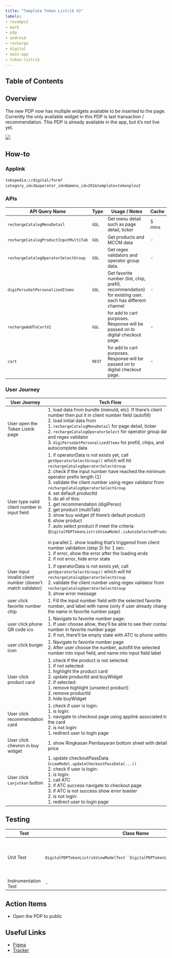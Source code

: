 ```yaml
---
title: "Template Token Listrik V2"
labels:
- revampv2
- mark
- pdp
- android
- recharge
- digital
- main-app
- token-listrik
---
```

## Table of Contents

<!--toc-->

## Overview

The new PDP now has multiple widgets available to be inserted to the page. Currently the only available widget in this PDP is last transaction / recommendation. This PDP is already available in the app, but it’s not live yet.

![](https://docs-android.tokopedia.net/images/docs/digital_product_detail/tokenlistrikv2/Screen%20Shot%202023-03-21%20at%2012.54.51.png)

## How-to

### Applink

`tokopedia://digital/form?category_id=3&operator_id=6&menu_id=291&template=tokenplnv2`

### APIs



| **API Query Name** | **Type** | **Usage / Notes** | **Cache** |
| --- | --- | --- | --- |
| `rechargeCatalogMenuDetail` | `GQL` | Get menu detail such as page detail, ticker | 5 mins |
| `rechargeCatalogProductInputMultiTab` | `GQL` | Get products and MCCM data | - |
| `rechargeCatalogOperatorSelectGroup` | `GQL` | Get regex validators and operator group data. | - |
| `digiPersoGetPersonalizedItems` | `GQL` | Get favorite number (list, chip, prefill, recommendation) for existing user. each has different channel | - |
| `rechargeAddToCartV2` | `GQL` | for add to cart purposes. Response will be passed on to digital checkout page. | - |
| `cart` | `REST` | for add to cart purposes. Response will be passed on to digital checkout page. | - |

### User Journey



| **User Journey** | **Tech Flow** | **Screenshot** |
| --- | --- | --- |
| User open the Token Listrik page | 1. load data from bundle (menuId, etc). If there’s client number then put it in client number field (autofill)<br/>2. load initial data from <br/>	1. `rechargeCatalogMenuDetail` for page detail, ticker<br/>	2. `rechargeCatalogOperatorSelect` for operator group data and regex validator<br/>	3. `digiPersoGetPersonalizedItems` for prefill, chips, and autocomplete data<br/> | ![](https://docs-android.tokopedia.net/images/docs/digital_product_detail/tokenlistrikv2/Screen%20Shot%202023-03-21%20at%2013.06.38.png)<br/> |
| User type valid client number in input field | 1. if operatorData is not exists yet, call `getOperatorSelectGroup()` which will hit `rechargeCatalogOperatorSelectGroup`<br/>2. check if the input number have reached the minimum operator prefix length (1)<br/>3. validate the client number using regex validator from `rechargeCatalogOperatorSelectGroup`<br/>4. set default productId<br/>5. do all of this:<br/>	1. get recommendation (digiPerso)<br/>	2. get product (multiTab)<br/>	3. show buy widget (if there’s default product)<br/>6. show product<br/>7. auto select product if meet the criteria (`DigitalPDPTokenListrikViewModel.isAutoSelectedProduct`)<br/><br/>in parallel:1. show loading that’s triggered from client number validation (step 3) for 1 sec:<br/>	1. if error, show the error after the loading ends<br/>	2. if not error, hide error state<br/> | ![](https://docs-android.tokopedia.net/images/docs/digital_product_detail/tokenlistrikv2/Screen%20Shot%202023-03-21%20at%2013.26.01.png)<br/> |
| User input invalid client number (doesn’t match validator) | 1. if operatorData is not exists yet, call `getOperatorSelectGroup()` which will hit `rechargeCatalogOperatorSelectGroup`<br/>2. validate the client number using regex validator from `rechargeCatalogOperatorSelectGroup`<br/>3. show error message<br/> | ![](https://docs-android.tokopedia.net/images/docs/digital_product_detail/tokenlistrikv2/Screen%20Shot%202023-03-21%20at%2013.21.47.png)<br/> |
| user click favorite number chip | 1. Fill the input number field with the selected favorite number, and label with name (only if user already changed the name in favorite number page)<br/> | ![](https://docs-android.tokopedia.net/images/docs/digital_product_detail/tokenlistrikv2/Screen%20Shot%202023-03-21%20at%2013.22.22.png)<br/> |
| user click phone QR code ico | 1. Navigate to favorite number page:<br/>	1. If user choose allow, they’ll be able to see their contact number in favorite number page<br/>	2. if not, there’ll be empty state with ATC to phone settings<br/> | ![](https://docs-android.tokopedia.net/images/docs/digital_product_detail/tokenlistrikv2/Screen%20Shot%202023-03-21%20at%2013.38.03.png)<br/> |
| user click burger icon | 1. Navigate to favorite number page<br/>2. After user choose the number, autofill the selected number into input field, and name into input field label<br/> | ![](https://docs-android.tokopedia.net/images/docs/digital_product_detail/tokenlistrikv2/Screen%20Shot%202023-03-21%20at%2013.39.15.png)<br/> |
| User click product card  | 1. check if the product is not selected:<br/>	1. if not selected:<br/>		1. highlight the product card<br/>		2. update productId and buyWidget<br/>	2. if selected:<br/>		1. remove highlight (unselect product)<br/>		2. remove productId<br/>		3. hide buyWidget<br/> | ![](https://docs-android.tokopedia.net/images/docs/digital_product_detail/tokenlistrikv2/Screen%20Shot%202023-03-21%20at%2013.39.53.png)<br/> |
| User click recommendation card | 1. check if user is login:<br/>	1. is login:<br/>		1. navigate to checkout page using applink associated to the card<br/>	2. is not login:<br/>		1. redirect user to login page<br/> | ![](https://docs-android.tokopedia.net/images/docs/digital_product_detail/tokenlistrikv2/Screen%20Shot%202023-03-21%20at%2013.40.15.png)<br/> |
| User click chevron in buy widget | 1. show Ringkasan Pembayaran bottom sheet with detailed price<br/> | ![](../res/tokenlistrikv2/Screen%20Shot%202023-03-20%20at%2016.36.05.png)<br/>![](https://docs-android.tokopedia.net/images/docs/digital_product_detail/tokenlistrikv2/Screen%20Shot%202023-03-20%20at%2016.36.59.png)<br/> |
| User click `Lanjutkan` button | 1. update checkoutPassData (`viewModel.updateCheckoutPassData(...))`<br/>2. check if user is login:<br/>	1. is login:<br/>		1. call ATC<br/>		2. if ATC success navigate to checkout page<br/>		3. if ATC is not success show error toaster<br/>	2. is not login:<br/>		1. redirect user to login page<br/> | ![](https://docs-android.tokopedia.net/images/docs/digital_product_detail/tokenlistrikv2/Screen%20Shot%202023-03-20%20at%2016.36.05.png)<br/> |

## Testing



| **Test** | **Class Name** | **Notes** |
| --- | --- | --- |
| Unit Test | `DigitalPDPTokenListrikViewModelTest``DigitalPDPTokenListrikViewModelTestFixture` | We use `Fixture` to contain all mock, validation/assertion logics so it’ll be more readable in the actual test class |
| Instrumentation Test | - | - |

## Action Items

- Open the PDP to public

## Useful Links

- [Figma](https://www.figma.com/file/O2ztGn39sOaZFn7kCTFWTR/%5BUI---M%5D-DG-PDP-Revamp-Q4-2021?t=W4vEmNbDVT2exSDY-6)
- [Tracker](https://mynakama.tokopedia.com/datatracker/requestdetail/view/2611)
